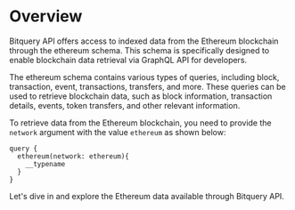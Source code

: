 
# Overview

Bitquery API offers access to indexed data from the Ethereum blockchain through the ethereum schema. This schema is specifically designed to enable blockchain data retrieval via GraphQL API for developers.

The ethereum schema contains various types of queries, including block, transaction, event, transactions, transfers, and more. These queries can be used to retrieve blockchain data, such as block information, transaction details, events, token transfers, and other relevant information.

To retrieve data from the Ethereum blockchain, you need to provide the `network` argument with the value `ethereum` as shown below:

```
query {
  ethereum(network: ethereum){
    __typename
  }
}
```

Let's dive in and explore the Ethereum data available through Bitquery API.
